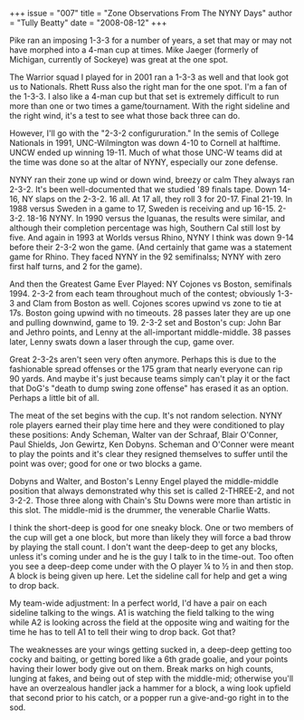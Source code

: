 +++
issue = "007"
title = "Zone Observations From The NYNY Days"
author = "Tully Beatty"
date = "2008-08-12"
+++

Pike ran an imposing 1-3-3 for a number of years, a set that may or may not
have morphed into a 4-man cup at times. Mike Jaeger (formerly of Michigan,
currently of Sockeye) was great at the one spot.  
  
The Warrior squad I played for in 2001 ran a 1-3-3 as well and that look got
us to Nationals. Rhett Russ also the right man for the one spot. I'm a fan of
the 1-3-3. I also like a 4-man cup but that set is extremely difficult to run
more than one or two times a game/tournament. With the right sideline and the
right wind, it's a test to see what those back three can do.  
  
However, I'll go with the "2-3-2 configururation." In the semis of College
Nationals in 1991, UNC-Wilmington was down 4-10 to Cornell at halftime. UNCW
ended up winning 19-11. Much of what those UNC-W teams did at the time was
done so at the altar of NYNY, especially our zone defense.  
  
NYNY ran their zone up wind or down wind, breezy or calm They always ran
2-3-2. It's been well-documented that we studied '89 finals tape. Down 14-16,
NY slaps on the 2-3-2. 16 all. At 17 all, they roll 3 for 20-17. Final 21-19.
In 1988 versus Sweden in a game to 17, Sweden is receiving and up 16-15.
2-3-2. 18-16 NYNY. In 1990 versus the Iguanas, the results were similar, and
although their completion percentage was high, Southern Cal still lost by
five. And again in 1993 at Worlds versus Rhino, NYNY I think was down 9-14
before their 2-3-2 won the game. (And certainly that game was a statement game
for Rhino. They faced NYNY in the 92 semifinalss; NYNY with zero first half
turns, and 2 for the game).  
  
And then the Greatest Game Ever Played: NY Cojones vs Boston, semifinals 1994.
2-3-2 from each team throughout much of the contest; obviously 1-3-3 and Clam
from Boston as well. Cojones scores upwind vs zone to tie at 17s. Boston going
upwind with no timeouts. 28 passes later they are up one and pulling downwind,
game to 19. 2-3-2 set and Boston's cup: John Bar and Jethro points, and Lenny
at the all-important middle-middle. 38 passes later, Lenny swats down a laser
through the cup, game over.  
  
Great 2-3-2s aren't seen very often anymore. Perhaps this is due to the
fashionable spread offenses or the 175 gram that nearly everyone can rip 90
yards. And maybe it's just because teams simply can't play it or the fact that
DoG's "death to dump swing zone offense" has erased it as an option. Perhaps a
little bit of all.  
  
The meat of the set begins with the cup. It's not random selection. NYNY role
players earned their play time here and they were conditioned to play these
positions: Andy Scheman, Walter van der Schraaf, Blair O'Conner, Paul Shields,
Jon Gewirtz, Ken Dobyns. Scheman and O'Conner were meant to play the points
and it's clear they resigned themselves to suffer until the point was over;
good for one or two blocks a game.  
  
Dobyns and Walter, and Boston's Lenny Engel played the middle-middle position
that always demonstrated why this set is called 2-THREE-2, and not 3-2-2.
Those three along with Chain's Stu Downs were more than artistic in this slot.
The middle-mid is the drummer, the venerable Charlie Watts.  
  
I think the short-deep is good for one sneaky block. One or two members of the
cup will get a one block, but more than likely they will force a bad throw by
playing the stall count. I don't want the deep-deep to get any blocks, unless
it's coming under and he is the guy I talk to in the time-out. Too often you
see a deep-deep come under with the O player ¼ to ½ in and then stop. A block
is being given up here. Let the sideline call for help and get a wing to drop
back.  
  
My team-wide adjustment: In a perfect world, I'd have a pair on each sideline
talking to the wings. A1 is watching the field talking to the wing while A2 is
looking across the field at the opposite wing and waiting for the time he has
to tell A1 to tell their wing to drop back. Got that?  
  
The weaknesses are your wings getting sucked in, a deep-deep getting too cocky
and baiting, or getting bored like a 6th grade goalie, and your points having
their lower body give out on them. Break marks on high counts, lunging at
fakes, and being out of step with the middle-mid; otherwise you'll have an
overzealous handler jack a hammer for a block, a wing look upfield that second
prior to his catch, or a popper run a give-and-go right in to the sod.
